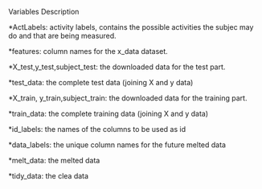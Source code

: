 Variables   Description

*ActLabels: activity labels, contains the possible activities the 
           subjec may do and that are being  measured.

*features: column names for the x_data dataset.

*X_test,y_test,subject_test: the downloaded data for the test part.

*test_data: the complete test data (joining X and y data)

*X_train, y_train,subject_train: the downloaded data for the training part.

*train_data: the complete training data (joining X and y data)

*id_labels: the names of the columns to be used as id

*data_labels: the unique column names for the future melted data

*melt_data: the melted data

*tidy_data: the clea data    
